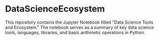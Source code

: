 # DataScienceEcosystem
This repository contains the Jupyter Notebook titled "Data Science Tools and Ecosystem." The notebook serves as a summary of key data science tools, languages, libraries, and basic arithmetic operations in Python.
